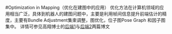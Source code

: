 #Optimization in Mapping（优化在建图中的应用）
优化方法在计算机领域的应用相当广泛，具体到机器人的建图问题中，主要是利用帧间信息提升前端估计的精度，主要有Bundle Adjustment集束调整，图优化，位子图Pose Graph 和因子图集中。
详情可参见高翔博士的[后端1](https://blog.csdn.net/qq_23225073/article/details/78777311#2-ba%E4%B8%8E%E5%9B%BE%E4%BC%98%E5%8C%96)与[后端2](https://blog.csdn.net/qq_23225073/article/details/78844572)两篇博文